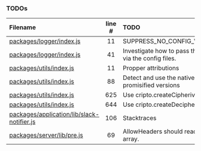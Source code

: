 ### TODOs

| Filename                                                                                      | line # | TODO                                                     |
| :-------------------------------------------------------------------------------------------- | :----: | :------------------------------------------------------- |
| [packages/logger/index.js](packages/logger/index.js#L11)                                      |   11   | SUPPRESS_NO_CONFIG_WARNING                               |
| [packages/logger/index.js](packages/logger/index.js#L41)                                      |   41   | Investigate how to pass the stream via the config files. |
| [packages/utils/index.js](packages/utils/index.js#L11)                                        |   11   | Propper attributions                                     |
| [packages/utils/index.js](packages/utils/index.js#L88)                                        |   88   | Detect and use the native promisified versions           |
| [packages/utils/index.js](packages/utils/index.js#L625)                                       |  625   | Use cripto.createCipheriv                                |
| [packages/utils/index.js](packages/utils/index.js#L644)                                       |  644   | Use cripto.createDecipheriv                              |
| [packages/application/lib/slack-notifier.js](packages/application/lib/slack-notifier.js#L106) |  106   | Stacktraces                                              |
| [packages/server/lib/pre.js](packages/server/lib/pre.js#L69)                                  |   69   | AllowHeaders should read as an array.                    |
